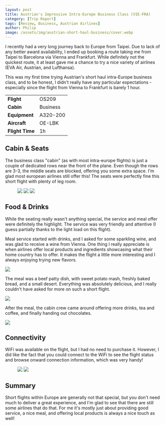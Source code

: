 ```yaml
---
layout: post
title: Austrian's Impressive Intra-Europe Business Class (VIE-FRA)
category: [Trip Report]
tags: [Review, Business, Austrian Airlines]
author: Philip
image: /assets/img/austrian-short-haul-business/cover.webp
---
```


I recently had a very long journey back to Europe from Taipei. Due to lack of any better award availability, I ended up booking a route taking me from Taipei to Barcelona via Vienna and Frankfurt. While definitely not the quickest route, it at least gave me a chance to try a nice variety of airlines (EVA Air, Austrian, and Lufthansa).

This was my first time trying Austrian's short haul intra-Europe business class, and to be honest, I didn't really have any particular expectations - especially since the flight from Vienna to Frankfurt is barely 1 hour.

<table>
<tr>
  <td><b>Flight</b></td>
  <td>OS209</td>
</tr>
<tr>
  <td><b>Cabin</b></td>
  <td>Business</td>
</tr>
<tr>
  <td><b>Equipment</b></td>
  <td>A320-200</td>
</tr>
<tr>
  <td><b>Aircraft</b></td>
  <td>OE-LBK</td>
</tr>
<tr>
  <td><b>Flight Time</b></td>
  <td>1h</td>
</tr>
</table>


## Cabin & Seats

The business class "cabin" (as with most intra-europe flights) is just a couple of dedicated rows near the front of the plane. Even though the rows are 3-3, the middle seats are blocked, offering you some extra space. I'm glad most european airlines still offer this! The seats were perfectly fine this short flight with plenty of leg room.

<figure>
<img src="/assets/img/austrian-short-haul-business/seat2.webp" class="half" />
<img src="/assets/img/austrian-short-haul-business/seat3.webp" class="half" />
<img src="/assets/img/austrian-short-haul-business/seat1.webp" />
</figure>

## Food & Drinks

While the seating really wasn't anything special, the service and meal offer were definitely the highlight. The service was very friendly and attentive (I guess partially thanks to the light load on this flight).

Meal service started with drinks, and I asked for some sparkling wine, and was glad to receive a wine from Vienna. One thing I really appreciate is when airlines offer local products and ingredients showcasing what their home country has to offer. It makes the flight a little more interesting and I always enjoying trying new flavors.

<img src="/assets/img/austrian-short-haul-business/drinks.webp" />

The meal was a beef patty dish, with sweet potato mash, freshly baked bread, and a small desert. Everything was absolutely delicious, and I really couldn't have asked for more on such a short flight.

<img src="/assets/img/austrian-short-haul-business/food.webp" />

After the meal, the cabin crew came around offering more drinks, tea and coffee, and finally handing out chocolates.

<img src="/assets/img/austrian-short-haul-business/chocolate.webp" />

## Connectivity

WiFi was available on the flight, but I had no need to purchase it. However, I did like the fact that you could connect to the WiFi to see the flight status and browse onward connection information, which was very handy!

<figure>
<img src="/assets/img/austrian-short-haul-business/app1.webp" class="half" />
<img src="/assets/img/austrian-short-haul-business/app2.webp" class="half" />
</figure>

## Summary

Short flights within Europe are generally not that special, but you don't need much to deliver a great experience, and I'm glad to see that there are still some airlines that do that. For me it's mostly just about providing good service, a nice meal, and offering local products is always a nice touch as well!


<script type="application/ld+json">
{
  "@context": "https://schema.org/", 
  "@type": "Product", 
  "name": "Austrian Airlines A320-200 Business Class",
  "image": "https://blog.awardfares.com/assets/img/austrian-short-haul-business/cover.webp",
  "description": "Austrian Airlines Business Class service on their A320-200 (intra-Europe short-haul)",
  "brand": {
    "@type": "Brand",
    "name": "Austrian Airlines"
  },
  "aggregateRating": {
    "@type": "AggregateRating",
    "ratingValue": "4.8",
    "bestRating": "5",
    "worstRating": "1",
    "ratingCount": "1",
    "reviewCount": "1"
  },
  "review": {
    "@type": "Review",
    "name": "Impressive Intra-Europe Business Class Service In 2023",
    "reviewBody": "This was my first time trying Austrian’s short-haul intra-Europe business class. Honestly, I had no particular expectations - especially since the flight from Vienna to Frankfurt is barely 1 hour. Short flights within Europe are generally not that special, but you don’t need much to deliver a great experience, and I’m glad to see that some airlines still do that. For me, it’s mostly just about providing good service and a nice meal, and offering local products is always a nice touch as well. Austrian provides a solid business class experience with great service onboard on short-haul flights.",
    "reviewRating": {
      "@type": "Rating",
      "ratingValue": "4.2",
      "bestRating": "5",
      "worstRating": "1"
    },
    "datePublished": "2023-05-24",
    "author": {"@type": "Person", "name": "Philip Bergqvist"},
    "publisher": {"@type": "Organization", "name": "AwardFares"}
  }
}
</script>
